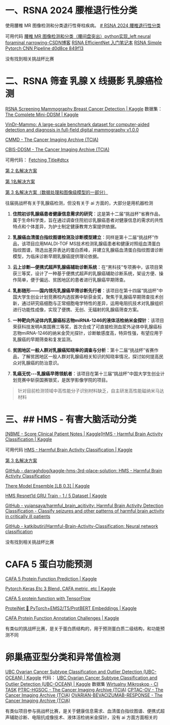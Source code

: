 # 一、RSNA 2024 腰椎退行性分类
使用腰椎 MR 图像检测和分类退行性脊柱疾病。
[# RSNA 2024 腰椎退行性分类](https://www.kaggle.com/competitions/rsna-2024-lumbar-spine-degenerative-classification/overview)

可用代码 
[腰椎 MR 图像检测和分类（腰间盘突出）python实现\_left neural foraminal narrowing-CSDN博客](https://blog.csdn.net/weixin_42380711/article/details/141500187)
[ RSNA EfficientNet 入门笔记本](https://www.kaggle.com/code/shubhamcodez/rsna-efficientnet-starter-notebook)
[RSNA Simple Pytorch CNN Pipeline d0d8ce 849f13](https://www.kaggle.com/code/cckimm/rsna-simple-pytorch-cnn-pipeline-d0d8ce-849f13)

没有找到相关挑战杯比赛
# 二、RSNA 筛查 乳腺 X 线摄影 乳腺癌检测
[RSNA Screening Mammography Breast Cancer Detection | Kaggle](https://www.kaggle.com/competitions/rsna-breast-cancer-detection/data)
数据集：
[The Complete Mini-DDSM | Kaggle](https://www.kaggle.com/datasets/cheddad/miniddsm2)

[VinDr-Mammo: A large-scale benchmark dataset for computer-aided detection and diagnosis in full-field digital mammography v1.0.0](https://physionet.org/content/vindr-mammo/1.0.0/)

[CMMD - The Cancer Imaging Archive (TCIA)](https://www.cancerimagingarchive.net/collection/cmmd/)

[CBIS-DDSM - The Cancer Imaging Archive (TCIA)](https://www.cancerimagingarchive.net/collection/cbis-ddsm/)

可用代码：
[Fetching Title#dtcx](https://www.kaggle.com/code/andradaolteanu/rsna-breast-cancer-eda-pytorch-baseline#5.1-ResNet50)

[第 2 名解决方案](https://www.kaggle.com/competitions/rsna-breast-cancer-detection/discussion/391676)

[ 第 1名解决方案](https://www.kaggle.com/competitions/rsna-breast-cancer-detection/discussion/392449)

[第 3 名解决方案（数据处理和图像级模型的一部分）](https://www.kaggle.com/competitions/rsna-breast-cancer-detection/discussion/391725)

往届挑战杯有关于乳腺癌检测，但没有关于 ai 方面的，大部分是用机器检测
1. **住院初诊乳腺癌患者健康信息需求的研究**：这是第十二届“挑战杯”省赛作品，属于生命科学类，旨在通过调查住院初诊乳腺癌患者对健康信息的需求的共性特点和个体差异，为护士制定健康教育方案提供依据。

2. **乳腺癌血清蛋白指纹图谱检测及诊断模型建立**：同样是第十二届“挑战杯”作品，该项目应用MALDI-TOF MS技术检测乳腺癌患者和健康对照组血清蛋白指纹图谱，筛选出差异表达的蛋白质峰，并建立乳腺癌血清蛋白指纹图谱诊断模型，为临床诊断早期乳腺癌提供理论依据。

3. **云上诊断—便携式超声乳腺癌辅助诊断系统**：在“黑科技”专项赛中，该项目荣获三等奖，设计了一种基于便携式超声的乳腺癌辅助诊断系统，架设方便、操作简单，便于偏远、贫困地区的患者进行乳腺癌早期筛查。

4. **乳影随形——国内领先乳腺癌早筛诊断先行者**：该项目在第十四届“挑战杯”中国大学生创业计划竞赛校内选拔赛中斩获金奖，聚焦于乳腺癌早期筛查技术创新，通过研究癌细胞与正常细胞电学特性的差异，运用电阻抗技术对乳腺组织进行功能性成像，实现了便携、无创、无辐射的乳腺癌筛查方案。

5. **一种靶向外泌体内乳腺癌标志物miRNA-1246的液体活检纳米金探针**：该项目荣获科技发明A类国赛三等奖，首次合成了可直接检测血浆外泌体中乳腺癌标志物miRNA-1246的纳米金荧光探针，诊断敏感度高，特异性强，有望应用于乳腺癌的早期筛查和复发监测。

6. **贫困地区一般人群对乳腺癌知晓率的调查与分析**：第十二届“挑战杯”省赛作品，了解贫困地区一般人群对乳腺癌相关知识的知晓率情况，探讨如何提高民众对乳腺癌的防治意识。

7. **乳癌无忧---乳腺癌早筛领航者**：该项目在第十三届“挑战杯”中国大学生创业计划竞赛中斩获国赛银奖，是医学影像学院的项目。
>针对目前检测领域中高性能分子识别材料缺乏，自主研发高性能磁纳米马达材料
# 三、## HMS - 有害大脑活动分类
[[NBME - Score Clinical Patient Notes | Kaggle]](https://www.kaggle.com/competitions/hms-harmful-brain-activity-classification/data)[HMS - Harmful Brain Activity Classification | Kaggle](https://www.kaggle.com/competitions/hms-harmful-brain-activity-classification/data)

可用代码
[HMS - Harmful Brain Activity Classification | Kaggle](https://www.kaggle.com/competitions/hms-harmful-brain-activity-classification/discussion/492560)

[第 3 名解决方案](https://www.kaggle.com/competitions/hms-harmful-brain-activity-classification/discussion/492471)

[GitHub - darraghdog/kaggle-hms-3rd-place-solution: HMS - Harmful Brain Activity Classification](https://github.com/darraghdog/kaggle-hms-3rd-place-solution)

[There Model Ensemble [LB 0.3] | Kaggle]( https://www.kaggle.com/code/majiaqi111/there-model-ensemble-lb-0-3 )

[HMS Resnet1d GRU Train - 1 / 5 Dataset | Kaggle](https://www.kaggle.com/code/konstantinboyko/hms-resnet1d-gru-train-1-5-dataset?scriptVersionId=166423947)

[GitHub - yujansaya/harmful\_brain\_acitivity: Harmful Brain Activity Detection Classification - Classify seizures and other patterns of harmful brain activity in critically ill patients](https://github.com/yujansaya/harmful_brain_acitivity)

[GitHub - katkibutiri/Harmful-Brain-Activity-Classification: Neural network classification](https://github.com/katkibutiri/Harmful-Brain-Activity-Classification)

没有找到相关挑战杯比赛

# CAFA 5 蛋白功能预测

[CAFA 5 Protein Function Prediction | Kaggle](https://www.kaggle.com/competitions/cafa-5-protein-function-prediction/overview)

[Pytorch,Keras,Etc 3 Blend, CAFA metric, etc | Kaggle](https://www.kaggle.com/code/alexandervc/pytorch-keras-etc-3-blend-cafa-metric-etc#Optimizer-%22Sophia%22-sometimes-better-than-Adam)

[CAFA 5 protein function with TensorFlow](https://www.kaggle.com/code/gusthema/cafa-5-protein-function-with-tensorflow#Training)

[ProteiNet 🧬 PyTorch+EMS2/T5/ProtBERT Embeddings | Kaggle](https://www.kaggle.com/code/henriupton/proteinet-pytorch-ems2-t5-protbert-embeddings) 

[CAFA Protein Function Annotation Challenges | Kaggle](https://www.kaggle.com/datasets/alexandervc/cafa-protein-function-annotation-challenges)

有类似的挑战杯比赛，是关于蛋白质结构的，用于预测蛋白质二级结构，和功能预测不同
# 卵巢癌亚型分类和异常值检测

[UBC Ovarian Cancer Subtype Classification and Outlier Detection (UBC-OCEAN) | Kaggle](https://www.kaggle.com/competitions/UBC-OCEAN/data?select=train.csv)
代码：
[UBC Ovarian Cancer Subtype Classification and Outlier Detection (UBC-OCEAN) | Kaggle](https://www.kaggle.com/competitions/UBC-OCEAN/discussion/465697)
数据集
[Wirtualny Mikroskop - CI TASK](https://wirtualnymikroskop.mostwiedzy.pl/list/?&tissues=C56.90&offset=0&diagnosis=endometrioid)
[PTRC-HGSOC - The Cancer Imaging Archive (TCIA)](https://www.cancerimagingarchive.net/collection/ptrc-hgsoc/)
[CPTAC-OV - The Cancer Imaging Archive (TCIA)](https://www.cancerimagingarchive.net/collection/cptac-ov/)
[OVARIAN-BEVACIZUMAB-RESPONSE - The Cancer Imaging Archive (TCIA)](https://www.cancerimagingarchive.net/collection/ovarian-bevacizumab-response/)

有类似项目参与挑战杯比赛，是关于健康信息需求、血清蛋白指纹图谱、便携式超声辅助诊断、电阻抗成像技术、液体活检纳米金探针，没有 ai 方面方面相关的 
